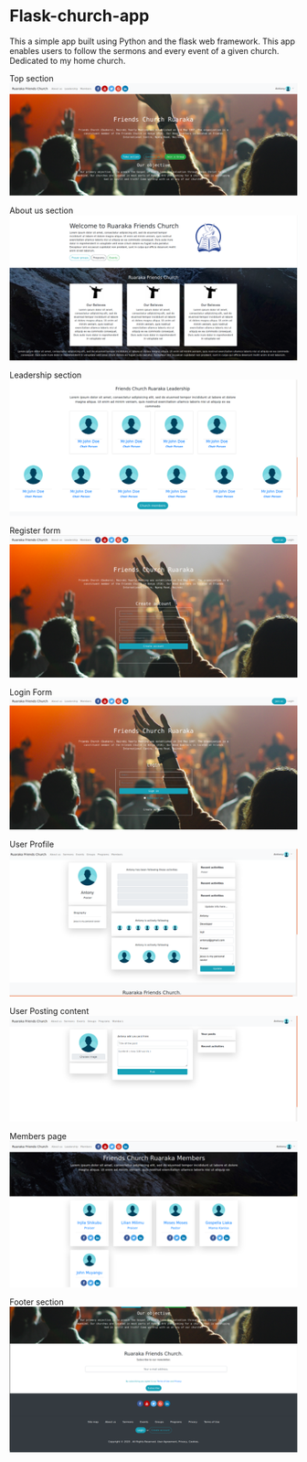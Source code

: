 # Flask-church-app
This a simple app built using Python and the flask web framework. This app enables users to follow the sermons and every event of a given church. Dedicated to my home church.

Top section
![](https://github.com/AntonyIS/Flask-church-app/blob/master/app/static/imgs/church_shot1.png)

About us section
![](https://github.com/AntonyIS/Flask-church-app/blob/master/app/static/imgs/about_us.png)

Leadership section
![](https://github.com/AntonyIS/Flask-church-app/blob/master/app/static/imgs/leaders.png)


Register form
![](https://github.com/AntonyIS/Flask-church-app/blob/master/app/static/imgs/signup_church.png)


Login Form
![](https://github.com/AntonyIS/Flask-church-app/blob/master/app/static/imgs/login_church.png)

User Profile
![](https://github.com/AntonyIS/Flask-church-app/blob/master/app/static/imgs/user_profile.png)

User Posting content
![](https://github.com/AntonyIS/Flask-church-app/blob/master/app/static/imgs/church_post.png)

Members page
![](https://github.com/AntonyIS/Flask-church-app/blob/master/app/static/imgs/members.png)

Footer section
![](https://github.com/AntonyIS/Flask-church-app/blob/master/app/static/imgs/footer_img.png)

